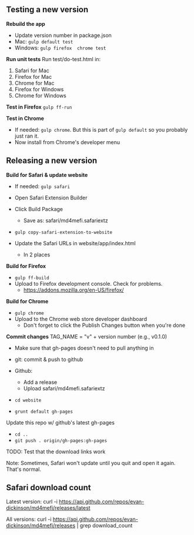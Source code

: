 Testing a new version
---------------------
**Rebuild the app**
* Update version number in package.json
* Mac: `gulp default test`
* Windows: `gulp firefox  chrome test`

**Run unit tests**
Run test/do-test.html in:
1. Safari for Mac
2. Firefox for Mac
3. Chrome for Mac
4. Firefox for Windows
5. Chrome for Windows

**Test in Firefox**
`gulp ff-run`

**Test in Chrome**
* If needed: `gulp chrome`. But this is part of `gulp default` so you probably just ran it.
* Now install from Chrome's developer menu

Releasing a new version
-----------------------
**Build for Safari & update website**
* If needed: `gulp safari`

* Open Safari Extension Builder
* Click Build Package
    - Save as: safari/md4mefi.safariextz

* `gulp copy-safari-extension-to-website`
* Update the Safari URLs in website/app/index.html
    - In 2 places

**Build for Firefox**
* `gulp ff-build`
* Upload to Firefox development console. Check for problems.
    - https://addons.mozilla.org/en-US/firefox/

**Build for Chrome**
* `gulp chrome`
* Upload to the Chrome web store developer dashboard
    - Don't forget to click the Publish Changes button when you're done

**Commit changes**
TAG_NAME = "v" + version number (e.g., v0.1.0)

* Make sure that gh-pages doesn't need to pull anything in

* git: commit & push to github
* Github: 
    - Add a release
    - Upload safari/md4mefi.safariextz

* `cd website`
* `grunt default gh-pages`

Update this repo w/ github's latest gh-pages
* `cd ..`
* `git push . origin/gh-pages:gh-pages`

TODO: Test that the download links work

Note: Sometimes, Safari won't update until you quit and open it again. That's normal.

Safari download count
---------------------
Latest version: 
curl -i https://api.github.com/repos/evan-dickinson/md4mefi/releases/latest


All versions:
curl -i https://api.github.com/repos/evan-dickinson/md4mefi/releases | grep download_count



